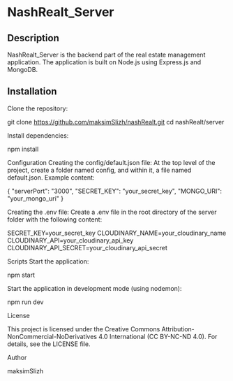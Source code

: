 # NashRealt_Server

## Description

NashRealt_Server is the backend part of the real estate management application. The application is built on Node.js using Express.js and MongoDB.

## Installation

Clone the repository:

   git clone https://github.com/maksimSlizh/nashRealt.git
   cd nashRealt/server

Install dependencies:

npm install

Configuration
Creating the config/default.json file:
At the top level of the project, create a folder named config, and within it, a file named default.json. Example content:

{
  "serverPort": "3000",
  "SECRET_KEY": "your_secret_key",
  "MONGO_URI": "your_mongo_uri"
}

Creating the .env file:
Create a .env file in the root directory of the server folder with the following content:

SECRET_KEY=your_secret_key
CLOUDINARY_NAME=your_cloudinary_name
CLOUDINARY_API=your_cloudinary_api_key
CLOUDINARY_API_SECRET=your_cloudinary_api_secret

Scripts
Start the application:

npm start

Start the application in development mode (using nodemon):

npm run dev

License

This project is licensed under the Creative Commons Attribution-NonCommercial-NoDerivatives 4.0 International (CC BY-NC-ND 4.0). For details, see the LICENSE file.

Author

maksimSlizh
